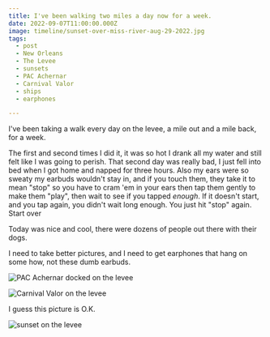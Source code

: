 ```yaml
---
title: I've been walking two miles a day now for a week.
date: 2022-09-07T11:00:00.000Z
image: timeline/sunset-over-miss-river-aug-29-2022.jpg
tags:
  - post 
  - New Orleans
  - The Levee
  - sunsets
  - PAC Achernar
  - Carnival Valor
  - ships
  - earphones

---
```


I've been taking a walk every day on the levee, a mile out and a mile back, for a week.

The first and second times I did it, it was so hot I drank all my water and still felt like I was going to perish. That second day was really bad, I just fell into bed when I got home and napped for three hours. Also my ears were so sweaty my earbuds wouldn't stay in, and if you touch them, they take it to mean "stop" so you have to cram 'em in your ears then tap them gently to make them "play", then wait to see if you tapped _enough_. If it doesn't start, and you tap again, you didn't wait long enough. You just hit "stop" again. Start over

Today was nice and cool, there were dozens of people out there with their dogs.

I need to take better pictures, and I need to get earphones that hang on some how, not these dumb earbuds.


![PAC Achernar docked on the levee](carnival-valor-leaving-aug-27-2022.jpg)

![Carnival Valor on the levee](/static/img/timeline/pac-achernar-docked-sep-6-2022.jpg)

I guess this picture is O.K.

![sunset on the levee](sunset-over-miss-river-aug-29-2022.jpg)